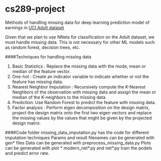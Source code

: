 # cs289-project
Methods of handling missing data for deep learning prediction model of earnings in [UCI Adult dataset](https://archive.ics.uci.edu/ml/datasets/Adult)

Given that we plan to use NNets for classification on the Adult dataset, we must handle missing data. This is not
necessary for other ML models such as random forest, decision trees, etc.

####Techniques for handling missing data
1. Basic Statistics : Replace the missing data with the mode, mean or median of the feature vector.
2. One-hot : Create an indicator variable to indicate whether or not the feature has missing data.
3. Nearest Neighbor Imputation : Recursively compute the K-Nearest Neighbors of the observation with missing data and
   assign the mean or median of the K-neighbors to the missing data.
4. Prediction: Use Random Forest to predict the feature with missing data.
6. Factor analysis : Perform eigen decomposition on the design matrix, project the design matrix onto the first two eigen
   vectors and replace the missing values by the values that might be given by
   the projected design matrix.

####Code folder
missing_data_imputation.py has the code for different imputation techniques
Params and result filenames can be generated with gen* files
Data can be generated with preprocess_missing_data.py
Plots can be generated with plot *
modern_net*.py and net*.py train the podels and predict error rate. 
